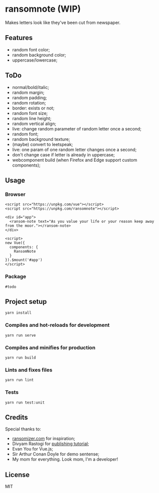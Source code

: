 # ransomnote (WIP)
Makes letters look like they've been cut from newspaper.


## Features
- random font color;
- random background color;
- uppercase/lowercase;


## ToDo
- normal/bold/italic;
- random margin;
- random padding;
- random rotation;
- border: exists or not;
- random font size;
- random line height;
- random vertical align;
- live: change random parameter of random letter once a second;
- random font;
- random background texture;
- (maybe) convert to leetspeak;
- live: one param of one random letter changes once a second;
- don't change case if letter is already in uppercase;
- webcomponent build (when Firefox and Edge support custom components);


## Usage
### Browser
```
<script src="https://unpkg.com/vue"></script>
<script src="https://unpkg.com/ransomnote"></script>

<div id="app">
  <ransom-note text="As you value your life or your reason keep away from the moor."></ransom-note>
</div>

<script>
new Vue({
  components: {
    RansomNote
  }
}).$mount('#app')
</script>
```

### Package
```
#todo
```


## Project setup
```
yarn install
```

### Compiles and hot-reloads for development
```
yarn run serve
```

### Compiles and minifies for production
```
yarn run build
```

### Lints and fixes files
```
yarn run lint
```

### Tests
```
yarn run test:unit
```


## Credits
Special thanks to:
- [ransomizer.com](http://www.ransomizer.com/) for inspiration;
- Divyam Rastogi for [publishing tutorial](https://medium.com/justfrontendthings/how-to-create-and-publish-your-own-vuejs-component-library-on-npm-using-vue-cli-28e60943eed3); 
- Evan You for Vue.js;
- Sir Arthur Conan Doyle for demo sentense;
- My mom for everything. Look mom, I'm a developer!


## License
MIT
